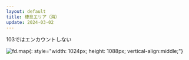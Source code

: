 ```yaml
---
layout: default
title: 棲息エリア（海）
update: 2024-03-02
---
```


103ではエンカウントしない

![fd.map](https://gist.github.com/assets/22233327/66081797-b630-4722-9d1c-1e04c77eaafd){: style="width: 1024px; height: 1088px; vertical-align:middle;"}
